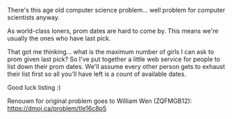 There's this age old computer science problem... well problem for computer scientists anyway.

As world-class loners, prom dates are hard to come by. This means we're usually the ones who have last pick.

That got me thinking... what is the maximum number of girls I can ask to prom given last pick?
So I've put together a little web service for people to list down their prom dates. We'll assume every other person gets to exhaust their list first so all you'll have left is a count of available dates.

Good luck listing :)


Renouwn for original problem goes to William Wen (ZQFMGB12): https://dmoj.ca/problem/tle16c8p5
